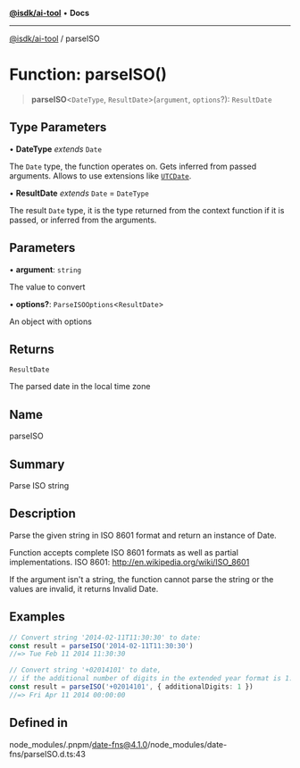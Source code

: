 [**@isdk/ai-tool**](../README.md) • **Docs**

***

[@isdk/ai-tool](../globals.md) / parseISO

# Function: parseISO()

> **parseISO**\<`DateType`, `ResultDate`\>(`argument`, `options`?): `ResultDate`

## Type Parameters

• **DateType** *extends* `Date`

The `Date` type, the function operates on. Gets inferred from passed arguments. Allows to use extensions like [`UTCDate`](https://github.com/date-fns/utc).

• **ResultDate** *extends* `Date` = `DateType`

The result `Date` type, it is the type returned from the context function if it is passed, or inferred from the arguments.

## Parameters

• **argument**: `string`

The value to convert

• **options?**: `ParseISOOptions`\<`ResultDate`\>

An object with options

## Returns

`ResultDate`

The parsed date in the local time zone

## Name

parseISO

## Summary

Parse ISO string

## Description

Parse the given string in ISO 8601 format and return an instance of Date.

Function accepts complete ISO 8601 formats as well as partial implementations.
ISO 8601: http://en.wikipedia.org/wiki/ISO_8601

If the argument isn't a string, the function cannot parse the string or
the values are invalid, it returns Invalid Date.

## Examples

```ts
// Convert string '2014-02-11T11:30:30' to date:
const result = parseISO('2014-02-11T11:30:30')
//=> Tue Feb 11 2014 11:30:30
```

```ts
// Convert string '+02014101' to date,
// if the additional number of digits in the extended year format is 1:
const result = parseISO('+02014101', { additionalDigits: 1 })
//=> Fri Apr 11 2014 00:00:00
```

## Defined in

node\_modules/.pnpm/date-fns@4.1.0/node\_modules/date-fns/parseISO.d.ts:43
